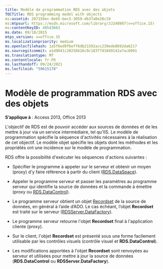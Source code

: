 ```yaml
---
title: Modèle de programmation RDS avec des objets
TOCTitle: RDS programming model with objects
ms:assetid: 207150ec-8eb5-bec5-3059-db37a0e28c19
ms:mtpsurl: https://msdn.microsoft.com/library/JJ248987(v=office.15)
ms:contentKeyID: 48543663
ms.date: 09/18/2015
mtps_version: v=office.15
ms.localizationpriority: medium
ms.openlocfilehash: 1a5f6ed9fbeff6db21592acc239ede8692da6217
ms.sourcegitcommit: a1d9041c20256616c9c183f7d1049142a7ac6991
ms.translationtype: MT
ms.contentlocale: fr-FR
ms.lasthandoff: 09/24/2021
ms.locfileid: "59615178"
---
```

# <a name="rds-programming-model-with-objects"></a>Modèle de programmation RDS avec des objets

**S’applique à** : Access 2013, Office 2013

L'objectif de RDS est de pouvoir accéder aux sources de données et de les mettre à jour via un service intermédiaire, tel qu'IIS. Le modèle de programmation spécifie la séquence d'activités nécessaires à la réalisation de cet objectif. Le modèle objet spécifie les objets dont les méthodes et les propriétés ont une incidence sur le modèle de programmation.

RDS offre la possibilité d'exécuter les séquences d'actions suivantes :

- Spécifier le programme à appeler sur le serveur et obtenir un moyen (proxy) d'y faire référence à partir du client ([RDS.DataSpace](dataspace-object-rds.md)).

- Appeler le programme serveur et passer les paramètres au programme serveur qui identifie la source de données et la commande à émettre (proxy ou [RDS.DataControl](datacontrol-object-rds.md)).

- Le programme serveur obtient un objet [Recordset](recordset-object-ado.md) de la source de données, en général à l’aide d’ADO. Le cas échéant, l’objet **Recordset** est traité sur le serveur ([RDSServer.DataFactory](datafactory-object-rdsserver.md)).

- Le programme serveur retourne l'objet **Recordset** final à l'application cliente (proxy).

- Sur le client, l'objet **Recordset** est présenté sous une forme facilement utilisable par les contrôles visuels (contrôle visuel et **RDS.DataControl**).

- Les modifications apportées à l'objet **Recordset** sont renvoyées au serveur et utilisées pour mettre à jour la source de données (**RDS.DataControl** ou **RDSServer.DataFactory**).

